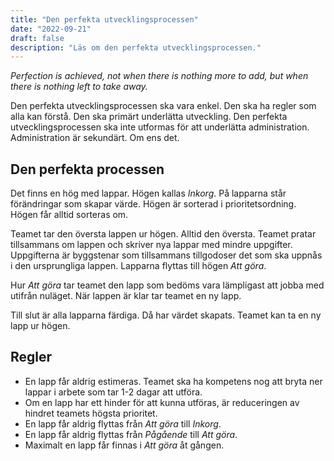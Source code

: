 ```yaml
---
title: "Den perfekta utvecklingsprocessen"
date: "2022-09-21"
draft: false
description: "Läs om den perfekta utvecklingsprocessen."
---
```


_Perfection is achieved, not when there is nothing more to add, but when there is nothing left to take away._

Den perfekta utvecklingsprocessen ska vara enkel.
Den ska ha regler som alla kan förstå.
Den ska primärt underlätta utveckling.
Den perfekta utvecklingsprocessen ska inte utformas för att underlätta administration.
Administration är sekundärt. Om ens det.

## Den perfekta processen

Det finns en hög med lappar.
Högen kallas _Inkorg_.
På lapparna står förändringar som skapar värde.
Högen är sorterad i prioritetsordning.
Högen får alltid sorteras om.

Teamet tar den översta lappen ur högen.
Alltid den översta.
Teamet pratar tillsammans om lappen och skriver nya lappar med mindre uppgifter.
Uppgifterna är byggstenar som tillsammans tillgodoser det som ska uppnås i den ursprungliga lappen.
Lapparna flyttas till högen _Att göra_.

Hur _Att göra_ tar teamet den lapp som bedöms vara lämpligast att jobba med utifrån nuläget.
När lappen är klar tar teamet en ny lapp.

Till slut är alla lapparna färdiga. Då har värdet skapats. Teamet kan ta en ny lapp ur högen.

## Regler

- En lapp får aldrig estimeras. Teamet ska ha kompetens nog att bryta ner lappar i arbete som tar 1-2 dagar att utföra.
- Om en lapp har ett hinder för att kunna utföras, är reduceringen av hindret teamets högsta prioritet.
- En lapp får aldrig flyttas från _Att göra_ till _Inkorg_.
- En lapp får aldrig flyttas från _Pågående_ till _Att göra_.
- Maximalt en lapp får finnas i _Att göra_ åt gången.
